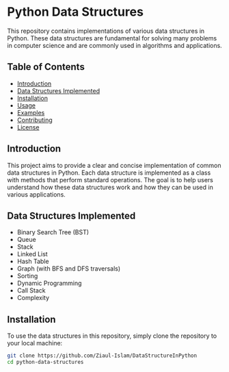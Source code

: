 # Python Data Structures

This repository contains implementations of various data structures in Python. These data structures are fundamental for solving many problems in computer science and are commonly used in algorithms and applications.

## Table of Contents

- [Introduction](#introduction)
- [Data Structures Implemented](#data-structures-implemented)
- [Installation](#installation)
- [Usage](#usage)
- [Examples](#examples)
- [Contributing](#contributing)
- [License](#license)

## Introduction

This project aims to provide a clear and concise implementation of common data structures in Python. Each data structure is implemented as a class with methods that perform standard operations. The goal is to help users understand how these data structures work and how they can be used in various applications.

## Data Structures Implemented

- Binary Search Tree (BST)
- Queue
- Stack
- Linked List
- Hash Table
- Graph (with BFS and DFS traversals)
- Sorting
- Dynamic Programming
- Call Stack
- Complexity

## Installation

To use the data structures in this repository, simply clone the repository to your local machine:

```bash
git clone https://github.com/Ziaul-Islam/DataStructureInPython
cd python-data-structures

